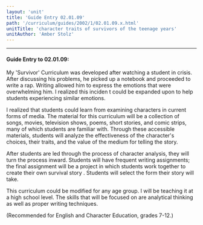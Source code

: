 ```yaml
---
layout: 'unit'
title: 'Guide Entry 02.01.09'
path: '/curriculum/guides/2002/1/02.01.09.x.html'
unitTitle: 'character traits of survivors of the teenage years'
unitAuthor: 'Amber Stolz'
---
```


<body>
<hr/>
 <h4>
  Guide Entry to 02.01.09:
 </h4>
 My 'Survivor' Curriculum was developed after watching a student in crisis. After discussing his problems, he picked up a notebook and proceeded to write a rap. Writing allowed him to express the emotions that were overwhelming him. I realized this inciden
t could be expanded upon to help students experiencing similar emotions.
<p>
  I realized that students could learn from examining characters in current forms of media. The material for this curriculum will be a collection of songs, movies, television shows, poems, short stories, and comic strips, many of which students are familiar
 with. Through these accessible materials, students will analyze the effectiveness of the character's choices, their traits, and the value of the medium for telling the story.
 </p>
<p>
  After students are led through the process of character analysis, they will turn the process inward. Students will have frequent writing assignments; the final assignment will be a project in which students work together to create their own survival story
. Students will select the form their story will take.
 </p>
<p>
  This curriculum could be modified for any age group. I will be teaching it at a high school level. The skills that will be focused on are analytical thinking as well as proper writing techniques.
 </p>
<p>
  (Recommended for English and Character Education, grades 7-12.)
 </p>

</body>
